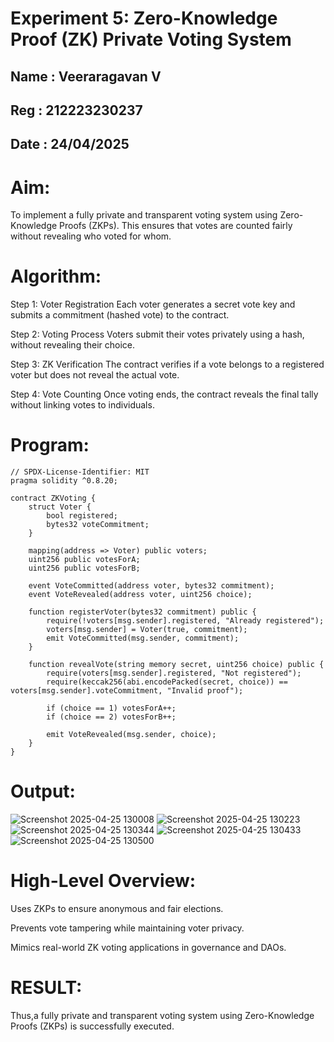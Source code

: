 # Experiment 5: Zero-Knowledge Proof (ZK) Private Voting System
## Name : Veeraragavan V
## Reg : 212223230237
## Date : 24/04/2025
# Aim:
To implement a fully private and transparent voting system using Zero-Knowledge Proofs (ZKPs). This ensures that votes are counted fairly without revealing who voted for whom.

# Algorithm:
Step 1: Voter Registration
Each voter generates a secret vote key and submits a commitment (hashed vote) to the contract.


Step 2: Voting Process
Voters submit their votes privately using a hash, without revealing their choice.


Step 3: ZK Verification
The contract verifies if a vote belongs to a registered voter but does not reveal the actual vote.


Step 4: Vote Counting
Once voting ends, the contract reveals the final tally without linking votes to individuals.



# Program:
```
// SPDX-License-Identifier: MIT
pragma solidity ^0.8.20;

contract ZKVoting {
    struct Voter {
        bool registered;
        bytes32 voteCommitment;
    }

    mapping(address => Voter) public voters;
    uint256 public votesForA;
    uint256 public votesForB;

    event VoteCommitted(address voter, bytes32 commitment);
    event VoteRevealed(address voter, uint256 choice);

    function registerVoter(bytes32 commitment) public {
        require(!voters[msg.sender].registered, "Already registered");
        voters[msg.sender] = Voter(true, commitment);
        emit VoteCommitted(msg.sender, commitment);
    }

    function revealVote(string memory secret, uint256 choice) public {
        require(voters[msg.sender].registered, "Not registered");
        require(keccak256(abi.encodePacked(secret, choice)) == voters[msg.sender].voteCommitment, "Invalid proof");

        if (choice == 1) votesForA++;
        if (choice == 2) votesForB++;

        emit VoteRevealed(msg.sender, choice);
    }
}

```
# Output:

![Screenshot 2025-04-25 130008](https://github.com/user-attachments/assets/c1b0ca62-9607-4c17-8cd3-7639cbd7994e)
![Screenshot 2025-04-25 130223](https://github.com/user-attachments/assets/0ed0ac42-4900-4067-a28f-35c9ae9678b3)
![Screenshot 2025-04-25 130344](https://github.com/user-attachments/assets/7e9c8371-2329-45bb-a090-38421bef622c)
![Screenshot 2025-04-25 130433](https://github.com/user-attachments/assets/f2eb4a4a-88e0-4001-82da-55d0c34399d6)
![Screenshot 2025-04-25 130500](https://github.com/user-attachments/assets/376cf351-3bb7-4ca5-b003-c3e09c1e03c8)



# High-Level Overview:
Uses ZKPs to ensure anonymous and fair elections.


Prevents vote tampering while maintaining voter privacy.


Mimics real-world ZK voting applications in governance and DAOs.

# RESULT: 
Thus,a fully private and transparent voting system using Zero-Knowledge Proofs (ZKPs) is successfully executed.
